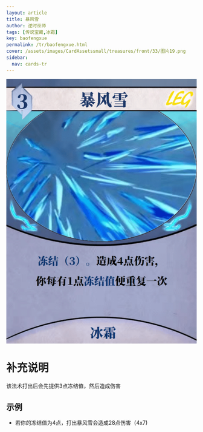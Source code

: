 ```yaml
---
layout: article
title: 暴风雪
author: 逆时巫师
tags: [传说宝藏,冰霜]
key: baofengxue
permalink: /tr/baofengxue.html
cover: /assets/images/CardAssetssmall/treasures/front/33/图片19.png
sidebar:
  nav: cards-tr
---
```

![](/assets/images/CardAssets/treasures/front/33/图片19.png)

# 补充说明
该法术打出后会先提供3点冻结值，然后造成伤害


## 示例
* 若你的冻结值为4点，打出暴风雪会造成28点伤害（4x7)
